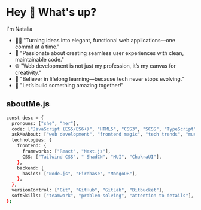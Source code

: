 <h1 align="left">Hey 👋 What's up?</h1>

<p align="left">I'm Natalia</p>

- 👩‍💻 "Turning ideas into elegant, functional web applications—one commit at a time."
- 🌟 "Passionate about creating seamless user experiences with clean, maintainable code."
- 🌐 "Web development is not just my profession, it’s my canvas for creativity."
- 🔄 "Believer in lifelong learning—because tech never stops evolving."
- 🚀 "Let’s build something amazing together!"

###

## aboutMe.js

```bash
const desc = {
  pronouns: ["she", "her"],
  code: ["JavaScript (ES5/ES6+)", "HTML5", "CSS3", "SCSS", "TypeScript"],
  askMeAbout: ["web development", "frontend magic", "tech trends", "music", "coffee"],
  technologies: {
    frontend: {
      frameworks: ["React", "Next.js"],
      CSS: ["Tailwind CSS", " ShadCN", "MUI", "ChakraUI"],
    },
    backend: {
      basics: ["Node.js", "Firebase", "MongoDB"],
    },
  },
  versionControl: ["Git", "GitHub", "GitLab", "Bitbucket"],
  softSkills: ["teamwork", "problem-solving", "attention to details"],
};
```
